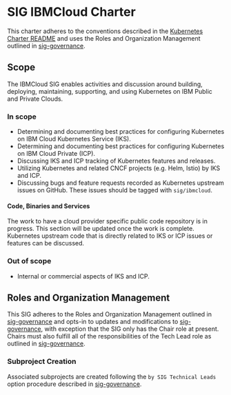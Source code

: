 # SIG IBMCloud Charter

This charter adheres to the conventions described in the [Kubernetes Charter README] and uses
the Roles and Organization Management outlined in [sig-governance].

## Scope

The IBMCloud SIG enables activities and discussion around building, deploying, maintaining, supporting,
and using Kubernetes on IBM Public and Private Clouds.

### In scope
- Determining and documenting best practices for configuring Kubernetes on IBM Cloud Kubernetes Service (IKS).
- Determining and documenting best practices for configuring Kubernetes on IBM Cloud Private (ICP).
- Discussing IKS and ICP tracking of Kubernetes features and releases.
- Utilizing Kubernetes and related CNCF projects (e.g. Helm, Istio) by IKS and ICP.
- Discussing bugs and feature requests recorded as Kubernetes upstream issues on GitHub. These issues should be tagged with `sig/ibmcloud`.

#### Code, Binaries and Services

The work to have a cloud provider specific public code repository is in progress. This section will be updated once the work is complete. Kubernetes upstream code that
is directly related to IKS or ICP issues or features can be discussed.

### Out of scope

* Internal or commercial aspects of IKS and ICP.

## Roles and Organization Management

This SIG adheres to the Roles and Organization Management outlined in [sig-governance]
and opts-in to updates and modifications to [sig-governance], with exception that the SIG only
has the Chair role at present. Chairs must also fulfill all of the responsibilities of the Tech Lead role as outlined in [sig-governance].

### Subproject Creation
Associated subprojects are created following the `by SIG Technical Leads` option procedure described in [sig-governance].

[sig-governance]: https://github.com/kubernetes/community/blob/master/committee-steering/governance/sig-governance.md
[Kubernetes Charter README]: https://github.com/kubernetes/community/blob/master/committee-steering/governance/README.md
[SIG README]: https://github.com/kubernetes/community/blob/master/sig-ibmcloud/README.md

